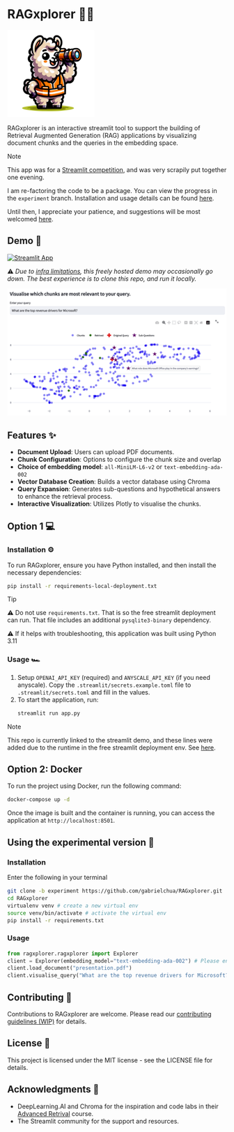 # RAGxplorer 🦙🦺 

<img src="images/logo.png" width="200">

RAGxplorer is an interactive streamlit tool to support the building of Retrieval Augmented Generation (RAG) applications by visualizing document chunks and the queries in the embedding space. 

> [!NOTE]
> This app was for a [Streamlit competition](https://www.linkedin.com/posts/streamlit_ragxplorer-explore-the-embeddings-of-activity-7154217315566321664-6-d6), and was very scrapily put together one evening.
>
> I am re-factoring the code to be a package. You can view the progress in the `experiment` branch. Installation and usage details can be found [here](#using-the-experimental-version).
>
> Until then, I appreciate your patience, and suggestions will be most welcomed [here](https://github.com/gabrielchua/RAGxplorer/issues/3).

## Demo 🔎
[![Streamlit App](https://static.streamlit.io/badges/streamlit_badge_black_white.svg)](https://rag-xplorer.streamlit.app/)

⚠️ _Due to [infra limitations](https://discuss.streamlit.io/t/is-there-streamlit-app-limitations-such-as-usage-time-users-etc/42800), this freely hosted demo may occasionally go down. The best experience is to clone this repo, and run it locally._

<img src="images/example.png" width="650">

## Features ✨

- **Document Upload**: Users can upload PDF documents.
- **Chunk Configuration**: Options to configure the chunk size and overlap
- **Choice of embedding model**: `all-MiniLM-L6-v2` or `text-embedding-ada-002`
- **Vector Database Creation**: Builds a vector database using Chroma
- **Query Expansion**: Generates sub-questions and hypothetical answers to enhance the retrieval process.
- **Interactive Visualization**: Utilizes Plotly to visualise the chunks.

## Option 1 💻
### Installation ⚙️
To run RAGxplorer, ensure you have Python installed, and then install the necessary dependencies:

```bash
pip install -r requirements-local-deployment.txt
```

> [!TIP]
> ⚠️ Do not use `requirements.txt`. That is so the free streamlit deployment can run. That file includes an additional `pysqlite3-binary` dependency.
> 
> ⚠️ If it helps with troubleshooting, this application was built using Python 3.11

### Usage 🏎️

1. Setup `OPENAI_API_KEY` (required) and `ANYSCALE_API_KEY` (if you need anyscale). Copy
    the `.streamlit/secrets.example.toml` file to `.streamlit/secrets.toml` and fill in the values.
2. To start the application, run:
    ```bash
    streamlit run app.py
    ```

> [!NOTE]
> This repo is currently linked to the streamlit demo, and these lines were added due to the runtime in the free streamlit deployment env. See [here](https://discuss.streamlit.io/t/issues-with-chroma-and-sqlite/47950).

## Option 2: Docker

To run the project using Docker, run the following command:

```bash
docker-compose up -d
```

Once the image is built and the container is running, you can access the application at `http://localhost:8501`.

## Using the experimental version 🧪

### Installation
Enter the following in your terminal
```bash
git clone -b experiment https://github.com/gabrielchua/RAGxplorer.git
cd RAGxplorer
virtualenv venv # create a new virtual env
source venv/bin/activate # activate the virtual env
pip install -r requirements.txt
```

### Usage 
```python
from ragxplorer.ragxplorer import Explorer
client = Explorer(embedding_model="text-embedding-ada-002") # Please ensure "OPENAI_API_KEY" is set as an env variable
client.load_document("presentation.pdf")
client.visualise_query("What are the top revenue drivers for Microsoft?")
```

## Contributing 👋

Contributions to RAGxplorer are welcome. Please read our [contributing guidelines (WIP)](.github/CONTRIBUTING.md) for details.

## License 👀

This project is licensed under the MIT license - see the LICENSE file for details.

## Acknowledgments 💙
- DeepLearning.AI and Chroma for the inspiration and code labs in their [Advanced Retrival](https://www.deeplearning.ai/short-courses/advanced-retrieval-for-ai/) course.
- The Streamlit community for the support and resources.
